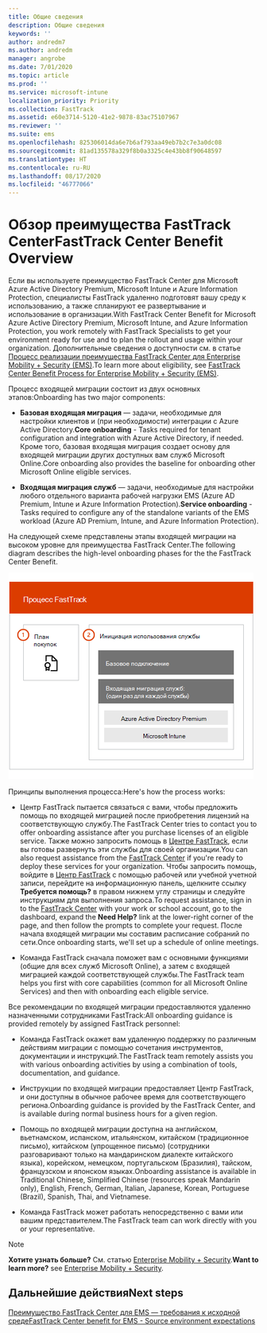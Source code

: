 ```yaml
---
title: Общие сведения
description: Общие сведения
keywords: ''
author: andredm7
ms.author: andredm
manager: angrobe
ms.date: 7/01/2020
ms.topic: article
ms.prod: ''
ms.service: microsoft-intune
localization_priority: Priority
ms.collection: FastTrack
ms.assetid: e60e3714-5120-41e2-9878-83ac75107967
ms.reviewer: ''
ms.suite: ems
ms.openlocfilehash: 825306014da6e7b6af793aa49eb7b2c7e3a0dc08
ms.sourcegitcommit: 81ad135578a329f8b0a3325c4e43bb8f90648597
ms.translationtype: HT
ms.contentlocale: ru-RU
ms.lasthandoff: 08/17/2020
ms.locfileid: "46777066"
---
```

# <a name="fasttrack-center-benefit-overview"></a><span data-ttu-id="9b78a-103">Обзор преимущества FastTrack Center</span><span class="sxs-lookup"><span data-stu-id="9b78a-103">FastTrack Center Benefit Overview</span></span>

<span data-ttu-id="9b78a-104">Если вы используете преимущество FastTrack Center для Microsoft Azure Active Directory Premium, Microsoft Intune и Azure Information Protection, специалисты FastTrack удаленно подготовят вашу среду к использованию, а также спланируют ее развертывание и использование в организации.</span><span class="sxs-lookup"><span data-stu-id="9b78a-104">With FastTrack Center Benefit for Microsoft Azure Active Directory Premium, Microsoft Intune, and Azure Information Protection, you work remotely with FastTrack Specialists to get your environment ready for use and to plan the rollout and usage within your organization.</span></span> <span data-ttu-id="9b78a-105">Дополнительные сведения о доступности см. в статье [Процесс реализации преимущества FastTrack Center для Enterprise Mobility + Security (EMS)](EMS-fasttrack-process.md).</span><span class="sxs-lookup"><span data-stu-id="9b78a-105">To learn more about eligibility, see [FastTrack Center Benefit Process for Enterprise Mobility + Security (EMS)](EMS-fasttrack-process.md).</span></span>

<span data-ttu-id="9b78a-106">Процесс входящей миграции состоит из двух основных этапов:</span><span class="sxs-lookup"><span data-stu-id="9b78a-106">Onboarding has two major components:</span></span>

-   <span data-ttu-id="9b78a-107">**Базовая входящая миграция** — задачи, необходимые для настройки клиентов и (при необходимости) интеграции с Azure Active Directory.</span><span class="sxs-lookup"><span data-stu-id="9b78a-107">**Core onboarding** - Tasks required for tenant configuration and integration with Azure Active Directory, if needed.</span></span> <span data-ttu-id="9b78a-108">Кроме того, базовая входящая миграция создает основу для входящей миграции других доступных вам служб Microsoft Online.</span><span class="sxs-lookup"><span data-stu-id="9b78a-108">Core onboarding also provides the baseline for onboarding other Microsoft Online eligible services.</span></span>

-   <span data-ttu-id="9b78a-109">**Входящая миграция служб** — задачи, необходимые для настройки любого отдельного варианта рабочей нагрузки EMS (Azure AD Premium, Intune и Azure Information Protection).</span><span class="sxs-lookup"><span data-stu-id="9b78a-109">**Service onboarding** - Tasks required to configure any of the standalone variants of the EMS workload (Azure AD Premium, Intune, and Azure Information Protection).</span></span>

<span data-ttu-id="9b78a-110">На следующей схеме представлены этапы входящей миграции на высоком уровне для преимущества FastTrack Center.</span><span class="sxs-lookup"><span data-stu-id="9b78a-110">The following diagram describes the high-level onboarding phases for the the FastTrack Center Benefit.</span></span>

![Этапы входящей миграции на высоком уровне с использованием преимущества FastTrack Center](./media/ft-onboarding-process.png)

<span data-ttu-id="9b78a-112">Принципы выполнения процесса:</span><span class="sxs-lookup"><span data-stu-id="9b78a-112">Here's how the process works:</span></span>

- <span data-ttu-id="9b78a-113">Центр FastTrack пытается связаться с вами, чтобы предложить помощь по входящей миграцией после приобретения лицензий на соответствующую службу.</span><span class="sxs-lookup"><span data-stu-id="9b78a-113">The FastTrack Center tries to contact you to offer onboarding assistance after you purchase licenses of an eligible service.</span></span> <span data-ttu-id="9b78a-114">Также можно запросить помощь в [Центре FastTrack](https://go.microsoft.com/fwlink/?linkid=780698), если вы готовы развернуть эти службы для своей организации.</span><span class="sxs-lookup"><span data-stu-id="9b78a-114">You can also request assistance from the [FastTrack Center](https://go.microsoft.com/fwlink/?linkid=780698) if you're ready to deploy these services for your organization.</span></span> <span data-ttu-id="9b78a-115">Чтобы запросить помощь, войдите в [Центр FastTrack](https://go.microsoft.com/fwlink/?linkid=780698) с помощью рабочей или учебной учетной записи, перейдите на информационную панель, щелкните ссылку **Требуется помощь?** в правом нижнем углу страницы и следуйте инструкциям для выполнения запроса.</span><span class="sxs-lookup"><span data-stu-id="9b78a-115">To request assistance, sign in to the [FastTrack Center](https://go.microsoft.com/fwlink/?linkid=780698) with your work or school account, go to the dashboard, expand the **Need Help?** link at the lower-right corner of the page, and then follow the prompts to complete your request.</span></span> <span data-ttu-id="9b78a-116">После начала входящей миграции мы составим расписание собраний по сети.</span><span class="sxs-lookup"><span data-stu-id="9b78a-116">Once onboarding starts, we'll set up a schedule of online meetings.</span></span>

-   <span data-ttu-id="9b78a-117">Команда FastTrack сначала поможет вам с основными функциями (общие для всех служб Microsoft Online), а затем с входящей миграцией каждой соответствующей службы.</span><span class="sxs-lookup"><span data-stu-id="9b78a-117">The FastTrack team helps you first with core capabilities (common for all Microsoft Online Services) and then with onboarding each eligible service.</span></span>

<span data-ttu-id="9b78a-118">Все рекомендации по входящей миграции предоставляются удаленно назначенными сотрудниками FastTrack:</span><span class="sxs-lookup"><span data-stu-id="9b78a-118">All onboarding guidance is provided remotely by assigned FastTrack personnel:</span></span>

-   <span data-ttu-id="9b78a-119">Команда FastTrack окажет вам удаленную поддержку по различным действиям миграции с помощью сочетания инструментов, документации и инструкций.</span><span class="sxs-lookup"><span data-stu-id="9b78a-119">The FastTrack team remotely assists you with various onboarding activities by using a combination of tools, documentation, and guidance.</span></span>

-   <span data-ttu-id="9b78a-120">Инструкции по входящей миграции предоставляет Центр FastTrack, и они доступны в обычное рабочее время для соответствующего региона.</span><span class="sxs-lookup"><span data-stu-id="9b78a-120">Onboarding guidance is provided by the FastTrack Center, and is available during normal business hours for a given region.</span></span>

-   <span data-ttu-id="9b78a-121">Помощь по входящей миграции доступна на английском, вьетнамском, испанском, итальянском, китайском (традиционное письмо), китайском (упрощенное письмо) (сотрудники разговаривают только на мандаринском диалекте китайского языка), корейском, немецком, португальском (Бразилия), тайском, французском и японском языках.</span><span class="sxs-lookup"><span data-stu-id="9b78a-121">Onboarding assistance is available in Traditional Chinese, Simplified Chinese (resources speak Mandarin only), English, French, German, Italian, Japanese, Korean, Portuguese (Brazil), Spanish, Thai, and Vietnamese.</span></span>

-   <span data-ttu-id="9b78a-122">Команда FastTrack может работать непосредственно с вами или вашим представителем.</span><span class="sxs-lookup"><span data-stu-id="9b78a-122">The FastTrack team can work directly with you or your representative.</span></span>

> [!NOTE]
> <span data-ttu-id="9b78a-123">**Хотите узнать больше?** См. статью [Enterprise Mobility + Security](https://www.microsoft.com/cloud-platform/enterprise-mobility).</span><span class="sxs-lookup"><span data-stu-id="9b78a-123">**Want to learn more?** see [Enterprise Mobility + Security](https://www.microsoft.com/cloud-platform/enterprise-mobility).</span></span>

## <a name="next-steps"></a><span data-ttu-id="9b78a-124">Дальнейшие действия</span><span class="sxs-lookup"><span data-stu-id="9b78a-124">Next steps</span></span>

[<span data-ttu-id="9b78a-125">Преимущество FastTrack Center для EMS — требования к исходной среде</span><span class="sxs-lookup"><span data-stu-id="9b78a-125">FastTrack Center benefit for EMS - Source environment expectations</span></span>](EMS-source-environment-expectations.md)

